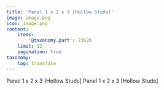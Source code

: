 ```yaml
---
title: 'Panel 1 x 2 x 3 [Hollow Studs]'
image: image.png
icon: image.png
content:
    items:
        '@taxonomy.part': 2362b
    limit: 12
    pagination: true
taxonomy:
    tag: translate
---
```


Panel 1 x 2 x 3 [Hollow Studs]
Panel 1 x 2 x 3 [Hollow Studs]
